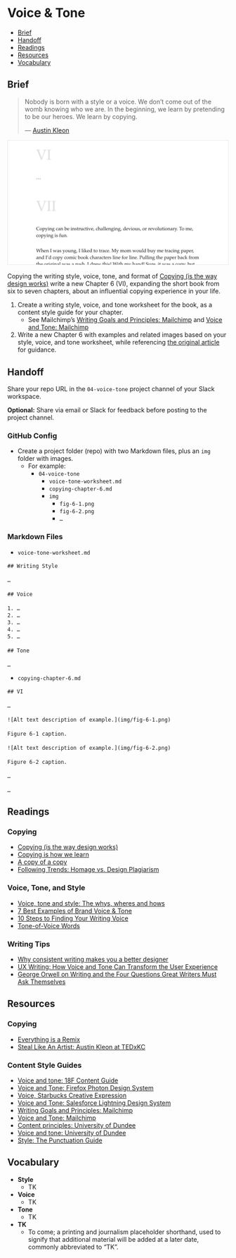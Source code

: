 # Voice & Tone

- [Brief](#brief)
- [Handoff](#handoff)
- [Readings](#readings)
- [Resources](#resources)
- [Vocabulary](#vocabulary)

## Brief

> Nobody is born with a style or a voice. We don’t come out of the womb knowing who we are. In the beginning, we learn by pretending to be our heroes. We learn by copying.
>
> — [Austin Kleon](https://austinkleon.com)

![Copying article webpage with Chapters 6 and 7 roman numerals.](./img/04-voice-tone-chapter-6.png)

Copying the writing style, voice, tone, and format of [Copying (is the way design works)](https://matthewstrom.com/writing/copying/) write a new Chapter 6 (VI), expanding the short book from six to seven chapters, about an influential copying experience in your life.

1. Create a writing style, voice, and tone worksheet for the book, as a content style guide for your chapter.
    - See Mailchimp’s [Writing Goals and Principles:
Mailchimp](https://styleguide.mailchimp.com/writing-principles/) and [Voice and Tone: Mailchimp](https://styleguide.mailchimp.com/voice-and-tone/)
2. Write a new Chapter 6  with examples and related images based on your style, voice, and tone worksheet, while referencing [the original article](https://matthewstrom.com/writing/copying/) for guidance.

## Handoff

Share your repo URL in the `04-voice-tone` project channel of your Slack workspace.

**Optional:** Share via email or Slack for feedback before posting to the project channel.

### GitHub Config

- Create a project folder (repo) with two Markdown files, plus an `img` folder with images.
  - For example:
    - `04-voice-tone`
      - `voice-tone-worksheet.md`
      - `copying-chapter-6.md`
      - `img`
        - `fig-6-1.png`
        - `fig-6-2.png`
        - `…`

### Markdown Files

- `voice-tone-worksheet.md`

```
## Writing Style

…

## Voice

1. …
2. …
3. …
4. …
5. …

## Tone

…

```

- `copying-chapter-6.md`

```
## VI

…

![Alt text description of example.](img/fig-6-1.png)

Figure 6-1 caption.

![Alt text description of example.](img/fig-6-2.png)

Figure 6-2 caption.

…

…

```

## Readings

### Copying

- [Copying (is the way design works)](https://matthewstrom.com/writing/copying/)
- [Copying is how we learn](https://austinkleon.com/2018/02/08/copying-is-how-we-learn/)
- [A copy of a copy](https://austinkleon.com/2019/08/31/a-copy-of-a-copy/)
- [Following Trends: Homage vs. Design Plagiarism](https://www.toptal.com/designers/graphic/design-plagiarism)

### Voice, Tone, and Style

- [Voice, tone and style: The whys, wheres and hows](https://gathercontent.com/blog/voice-tone-style-whys-wheres-hows)
- [7 Best Examples of Brand Voice & Tone](https://www.ebaqdesign.com/blog/brand-voice)
- [10 Steps to Finding Your Writing Voice](https://goinswriter.com/writing-voice/)
- [Tone-of-Voice Words](https://www.nngroup.com/articles/tone-voice-words/)

### Writing Tips

- [Why consistent writing makes you a better designer](https://dribbble.com/stories/2019/10/10/why-writing-makes-you-a-better-designer)
- [UX Writing: How Voice and Tone Can Transform the User Experience](https://blog.prototypr.io/ux-writing-how-voice-and-tone-can-transform-the-user-experience-30095a6ebf4e)
- [George Orwell on Writing and the Four Questions Great Writers Must Ask Themselves](https://www.brainpickings.org/2014/09/18/george-orwell-writing-politics-and-the-english-language/)

## Resources

### Copying

- [Everything is a Remix](https://www.everythingisaremix.info/watch-the-series)
- [Steal Like An Artist: Austin Kleon at TEDxKC](https://youtu.be/oww7oB9rjgw)

### Content Style Guides

- [Voice and tone: 18F Content Guide](https://content-guide.18f.gov/our-style/voice-and-tone/)
- [Voice and Tone: Firefox Photon Design System](https://design.firefox.com/photon/copy/voice-and-tone.html)
- [Voice, Starbucks Creative Expression](https://creative.starbucks.com/voice/)
- [Voice and Tone: Salesforce Lightning Design System ](https://www.lightningdesignsystem.com/guidelines/voice-and-tone/)
- [Writing Goals and Principles: Mailchimp](https://styleguide.mailchimp.com/writing-principles/)
- [Voice and Tone: Mailchimp](https://styleguide.mailchimp.com/voice-and-tone/)
- [Content principles: University of Dundee](https://www.dundee.ac.uk/brand/content-style-guide/content-principles/)
- [Voice and tone: University of Dundee](https://www.dundee.ac.uk/brand/content-style-guide/voice-tone/)
- [Style: The Punctuation Guide](https://www.thepunctuationguide.com/style.html)

## Vocabulary

- **Style**
  - TK
- **Voice**
  - TK
- **Tone**
  - TK
- **TK**
  - To come; a printing and journalism placeholder shorthand, used to signify that additional material will be added at a later date, commonly abbreviated to “TK”.
